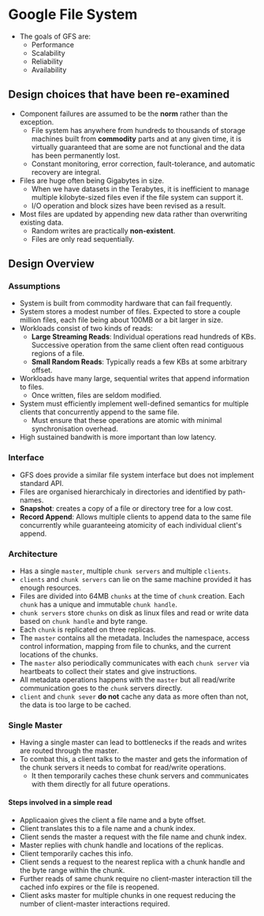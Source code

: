 # Google File System

- The goals of GFS are:
    - Performance
    - Scalability
    - Reliability
    - Availability

## Design choices that have been re-examined

- Component failures are assumed to be the **norm** rather than the exception.
    - File system has anywhere from hundreds to thousands of storage machines built from **commodity** parts and at any given time, it is virtually guaranteed that are some are not functional and the data has been permanently lost.
    - Constant monitoring, error correction, fault-tolerance, and automatic recovery are integral.
- Files are huge often being Gigabytes in size.
    - When we have datasets in the Terabytes, it is inefficient to manage multiple kilobyte-sized files even if the file system can support it.
    - I/O operation and block sizes have been revised as a result.
- Most files are updated by appending new data rather than overwriting existing data.
    - Random writes are practically **non-existent**.
    - Files are only read sequentially.


## Design Overview

### Assumptions

- System is built from commodity hardware that can fail frequently.
- System stores a modest number of files. Expected to store a couple million files, each file being about 100MB or a bit larger in size.
- Workloads consist of two kinds of reads:
    - **Large Streaming Reads**: Individual operations read hundreds of KBs. Successive operation from the same client often read contiguous regions of a file.
    - **Small Random Reads**: Typically reads a few KBs at some arbitrary offset.
- Workloads have many large, sequential writes that append information to files.
    - Once written, files are seldom modified.
- System must efficiently implement well-defined semantics for multiple clients that concurrently append to the same file.
    - Must ensure that these operations are atomic with minimal synchronisation overhead.
- High sustained bandwith is more important than low latency.

### Interface

- GFS does provide a similar file system interface but does not implement standard API.
- Files are organised hierarchicaly in directories and identified by path-names.
- **Snapshot**: creates a copy of a file or directory tree for a low cost.
- **Record Append**: Allows multiple clients to append data to the same file concurrently while guaranteeing atomicity of each individual client's append.

### Architecture

- Has a single `master`, multiple `chunk servers` and multiple `clients`.
- `clients` and `chunk servers` can lie on the same machine provided it has enough resources.
- Files are divided into 64MB `chunks` at the time of `chunk` creation. Each `chunk` has a unique and immutable `chunk handle`.
- `chunk servers` store `chunks` on disk as linux files and read or write data based on `chunk handle` and byte range.
- Each `chunk` is replicated on three replicas.
- The `master` contains all the metadata. Includes the namespace, access control information, mapping from file to chunks, and the current locations of the chunks.
- The `master` also periodically communicates with each `chunk server` via heartbeats to collect their states and give instructions.
- All metadata operations happens with the `master` but all read/write communication goes to the `chunk` servers directly.
- `client` and `chunk sever` **do not** cache any data as more often than not, the data is too large to be cached.

### Single Master

- Having a single master can lead to bottlenecks if the reads and writes are routed through the master.
- To combat this, a client talks to the master and gets the information of the chunk servers it needs to combat for read/write operations.
    - It then temporarily caches these chunk servers and communicates with them directly for all future operations.

#### Steps involved in a simple read

- Applicaaion gives the client a file name and a byte offset.
- Client translates this to a file name and a chunk index.
- Client sends the master a request with the file name and chunk index.
- Master replies with chunk handle and locations of the replicas.
- Client temporarily caches this info.
- Client sends a request to the nearest replica with a chunk handle and the byte range within the chunk.
- Further reads of same chunk require no client-master interaction till the cached info expires or the file is reopened.
- Client asks master for multiple chunks in one request reducing the number of client-master interactions required.